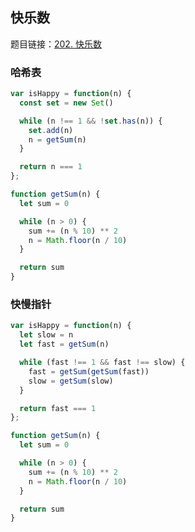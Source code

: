 ## 快乐数

题目链接：[202. 快乐数](https://leetcode-cn.com/problems/happy-number/)

### 哈希表

```js
var isHappy = function(n) {
  const set = new Set()

  while (n !== 1 && !set.has(n)) {
    set.add(n)
    n = getSum(n)
  }

  return n === 1
};

function getSum(n) {
  let sum = 0

  while (n > 0) {
    sum += (n % 10) ** 2
    n = Math.floor(n / 10)
  }

  return sum
}
```

### 快慢指针

```js
var isHappy = function(n) {
  let slow = n
  let fast = getSum(n)

  while (fast !== 1 && fast !== slow) {
    fast = getSum(getSum(fast))
    slow = getSum(slow)
  }

  return fast === 1
};

function getSum(n) {
  let sum = 0

  while (n > 0) {
    sum += (n % 10) ** 2
    n = Math.floor(n / 10)
  }

  return sum
}
```
